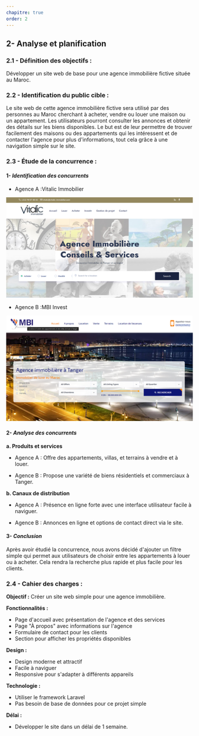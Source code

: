 ```yaml
---
chapitre: true
order: 2
---
```


## 2- Analyse et planification

### 2.1 - Définition des objectifs :

Développer un site web de base pour une agence immobilière fictive située au Maroc.

### 2.2 - Identification du public cible :

Le site web de cette agence immobilière fictive sera utilisé par des personnes au Maroc cherchant à acheter, vendre ou louer une maison ou un appartement. Les utilisateurs pourront consulter les annonces et obtenir des détails sur les biens disponibles. Le but est de leur permettre de trouver facilement des maisons ou des appartements qui les intéressent et de contacter l'agence pour plus d'informations, tout cela grâce à une navigation simple sur le site.

### 2.3 - Étude de la concurrence :
#### 1- ***Identification des concurrents***
- Agence A :Vitalic Immobilier

 ![Vitalic Immobilier](Agence_1.png)


- Agence B :MBI Invest

 ![MBI Invest](Agence_2.png)

#### 2- ***Analyse des concurrents***

**a. Produits et services**
- Agence A : Offre des appartements, villas, et terrains à vendre et à louer.

- Agence B : Propose une variété de biens résidentiels et commerciaux à Tanger.

**b. Canaux de distribution**

- Agence A : Présence en ligne forte avec une interface utilisateur facile à naviguer.

- Agence B : Annonces en ligne et options de contact direct via le site.

#### 3- ***Conclusion***

Après avoir étudié la concurrence, nous avons décidé d'ajouter un filtre simple qui permet aux utilisateurs de choisir entre les appartements à louer ou à acheter. Cela rendra la recherche plus rapide et plus facile pour les clients.



### 2.4 - Cahier des charges :

**Objectif :** Créer un site web simple pour une agence immobilière.

**Fonctionnalités :**
* Page d'accueil avec présentation de l'agence et des services
* Page "À propos" avec informations sur l'agence
* Formulaire de contact pour les clients
* Section pour afficher les propriétés disponibles

**Design :**
* Design moderne et attractif
* Facile à naviguer
* Responsive pour s'adapter à différents appareils

**Technologie :**
* Utiliser le framework Laravel
* Pas besoin de base de données pour ce projet simple

**Délai :**
* Développer le site dans un délai de 1 semaine.
